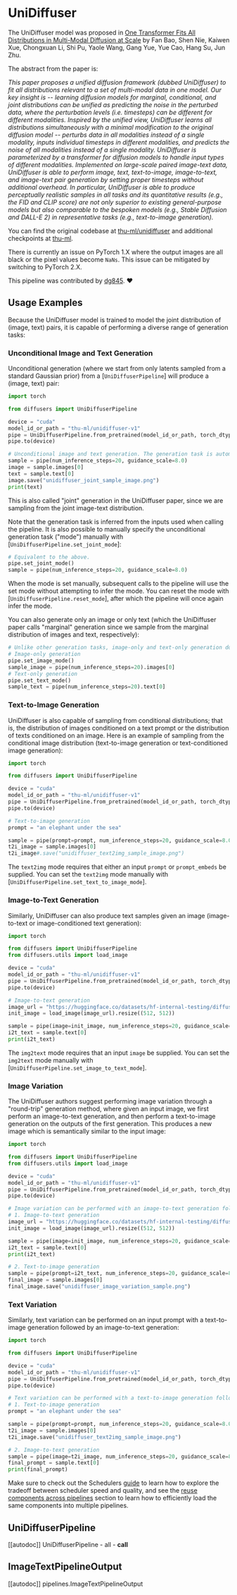 <!--Copyright 2023 The HuggingFace Team. All rights reserved.

Licensed under the Apache License, Version 2.0 (the "License"); you may not use this file except in compliance with
the License. You may obtain a copy of the License at

http://www.apache.org/licenses/LICENSE-2.0

Unless required by applicable law or agreed to in writing, software distributed under the License is distributed on
an "AS IS" BASIS, WITHOUT WARRANTIES OR CONDITIONS OF ANY KIND, either express or implied. See the License for the
specific language governing permissions and limitations under the License.
-->

# UniDiffuser

The UniDiffuser model was proposed in [One Transformer Fits All Distributions in Multi-Modal Diffusion at Scale](https://huggingface.co/papers/2303.06555) by Fan Bao, Shen Nie, Kaiwen Xue, Chongxuan Li, Shi Pu, Yaole Wang, Gang Yue, Yue Cao, Hang Su, Jun Zhu.

The abstract from the paper is:

*This paper proposes a unified diffusion framework (dubbed UniDiffuser) to fit all distributions relevant to a set of multi-modal data in one model. Our key insight is -- learning diffusion models for marginal, conditional, and joint distributions can be unified as predicting the noise in the perturbed data, where the perturbation levels (i.e. timesteps) can be different for different modalities. Inspired by the unified view, UniDiffuser learns all distributions simultaneously with a minimal modification to the original diffusion model -- perturbs data in all modalities instead of a single modality, inputs individual timesteps in different modalities, and predicts the noise of all modalities instead of a single modality. UniDiffuser is parameterized by a transformer for diffusion models to handle input types of different modalities. Implemented on large-scale paired image-text data, UniDiffuser is able to perform image, text, text-to-image, image-to-text, and image-text pair generation by setting proper timesteps without additional overhead. In particular, UniDiffuser is able to produce perceptually realistic samples in all tasks and its quantitative results (e.g., the FID and CLIP score) are not only superior to existing general-purpose models but also comparable to the bespoken models (e.g., Stable Diffusion and DALL-E 2) in representative tasks (e.g., text-to-image generation).*

You can find the original codebase at [thu-ml/unidiffuser](https://github.com/thu-ml/unidiffuser) and additional checkpoints at [thu-ml](https://huggingface.co/thu-ml).

<Tip warning={true}>

There is currently an issue on PyTorch 1.X where the output images are all black or the pixel values become `NaNs`. This issue can be mitigated by switching to PyTorch 2.X.

</Tip>

This pipeline was contributed by [dg845](https://github.com/dg845). ❤️

## Usage Examples

Because the UniDiffuser model is trained to model the joint distribution of (image, text) pairs, it is capable of performing a diverse range of generation tasks:

### Unconditional Image and Text Generation

Unconditional generation (where we start from only latents sampled from a standard Gaussian prior) from a [`UniDiffuserPipeline`] will produce a (image, text) pair:

```python
import torch

from diffusers import UniDiffuserPipeline

device = "cuda"
model_id_or_path = "thu-ml/unidiffuser-v1"
pipe = UniDiffuserPipeline.from_pretrained(model_id_or_path, torch_dtype=torch.float16)
pipe.to(device)

# Unconditional image and text generation. The generation task is automatically inferred.
sample = pipe(num_inference_steps=20, guidance_scale=8.0)
image = sample.images[0]
text = sample.text[0]
image.save("unidiffuser_joint_sample_image.png")
print(text)
```

This is also called "joint" generation in the UniDiffuser paper, since we are sampling from the joint image-text distribution.

Note that the generation task is inferred from the inputs used when calling the pipeline.
It is also possible to manually specify the unconditional generation task ("mode") manually with [`UniDiffuserPipeline.set_joint_mode`]:

```python
# Equivalent to the above.
pipe.set_joint_mode()
sample = pipe(num_inference_steps=20, guidance_scale=8.0)
```

When the mode is set manually, subsequent calls to the pipeline will use the set mode without attempting to infer the mode.
You can reset the mode with [`UniDiffuserPipeline.reset_mode`], after which the pipeline will once again infer the mode.

You can also generate only an image or only text (which the UniDiffuser paper calls "marginal" generation since we sample from the marginal distribution of images and text, respectively):

```python
# Unlike other generation tasks, image-only and text-only generation don't use classifier-free guidance
# Image-only generation
pipe.set_image_mode()
sample_image = pipe(num_inference_steps=20).images[0]
# Text-only generation
pipe.set_text_mode()
sample_text = pipe(num_inference_steps=20).text[0]
```

### Text-to-Image Generation

UniDiffuser is also capable of sampling from conditional distributions; that is, the distribution of images conditioned on a text prompt or the distribution of texts conditioned on an image.
Here is an example of sampling from the conditional image distribution (text-to-image generation or text-conditioned image generation):

```python
import torch

from diffusers import UniDiffuserPipeline

device = "cuda"
model_id_or_path = "thu-ml/unidiffuser-v1"
pipe = UniDiffuserPipeline.from_pretrained(model_id_or_path, torch_dtype=torch.float16)
pipe.to(device)

# Text-to-image generation
prompt = "an elephant under the sea"

sample = pipe(prompt=prompt, num_inference_steps=20, guidance_scale=8.0)
t2i_image = sample.images[0]
t2i_image#.save("unidiffuser_text2img_sample_image.png")
```

The `text2img` mode requires that either an input `prompt` or `prompt_embeds` be supplied. You can set the `text2img` mode manually with [`UniDiffuserPipeline.set_text_to_image_mode`].

### Image-to-Text Generation

Similarly, UniDiffuser can also produce text samples given an image (image-to-text or image-conditioned text generation):

```python
import torch

from diffusers import UniDiffuserPipeline
from diffusers.utils import load_image

device = "cuda"
model_id_or_path = "thu-ml/unidiffuser-v1"
pipe = UniDiffuserPipeline.from_pretrained(model_id_or_path, torch_dtype=torch.float16)
pipe.to(device)

# Image-to-text generation
image_url = "https://huggingface.co/datasets/hf-internal-testing/diffusers-images/resolve/main/unidiffuser/unidiffuser_example_image.jpg"
init_image = load_image(image_url).resize((512, 512))

sample = pipe(image=init_image, num_inference_steps=20, guidance_scale=8.0)
i2t_text = sample.text[0]
print(i2t_text)
```

The `img2text` mode requires that an input `image` be supplied. You can set the `img2text` mode manually with [`UniDiffuserPipeline.set_image_to_text_mode`].

### Image Variation

The UniDiffuser authors suggest performing image variation through a "round-trip" generation method, where given an input image, we first perform an image-to-text generation, and then perform a text-to-image generation on the outputs of the first generation.
This produces a new image which is semantically similar to the input image:

```python
import torch

from diffusers import UniDiffuserPipeline
from diffusers.utils import load_image

device = "cuda"
model_id_or_path = "thu-ml/unidiffuser-v1"
pipe = UniDiffuserPipeline.from_pretrained(model_id_or_path, torch_dtype=torch.float16)
pipe.to(device)

# Image variation can be performed with an image-to-text generation followed by a text-to-image generation:
# 1. Image-to-text generation
image_url = "https://huggingface.co/datasets/hf-internal-testing/diffusers-images/resolve/main/unidiffuser/unidiffuser_example_image.jpg"
init_image = load_image(image_url).resize((512, 512))

sample = pipe(image=init_image, num_inference_steps=20, guidance_scale=8.0)
i2t_text = sample.text[0]
print(i2t_text)

# 2. Text-to-image generation
sample = pipe(prompt=i2t_text, num_inference_steps=20, guidance_scale=8.0)
final_image = sample.images[0]
final_image.save("unidiffuser_image_variation_sample.png")
```

### Text Variation

Similarly, text variation can be performed on an input prompt with a text-to-image generation followed by an image-to-text generation:

```python
import torch

from diffusers import UniDiffuserPipeline

device = "cuda"
model_id_or_path = "thu-ml/unidiffuser-v1"
pipe = UniDiffuserPipeline.from_pretrained(model_id_or_path, torch_dtype=torch.float16)
pipe.to(device)

# Text variation can be performed with a text-to-image generation followed by a image-to-text generation:
# 1. Text-to-image generation
prompt = "an elephant under the sea"

sample = pipe(prompt=prompt, num_inference_steps=20, guidance_scale=8.0)
t2i_image = sample.images[0]
t2i_image.save("unidiffuser_text2img_sample_image.png")

# 2. Image-to-text generation
sample = pipe(image=t2i_image, num_inference_steps=20, guidance_scale=8.0)
final_prompt = sample.text[0]
print(final_prompt)
```

<Tip>

Make sure to check out the Schedulers [guide](../../using-diffusers/schedulers) to learn how to explore the tradeoff between scheduler speed and quality, and see the [reuse components across pipelines](../../using-diffusers/loading#reuse-components-across-pipelines) section to learn how to efficiently load the same components into multiple pipelines.

</Tip>

## UniDiffuserPipeline
[[autodoc]] UniDiffuserPipeline
	- all
	- __call__

## ImageTextPipelineOutput
[[autodoc]] pipelines.ImageTextPipelineOutput
